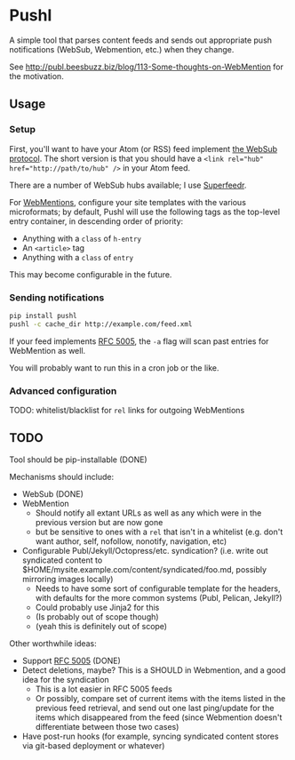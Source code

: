 # Pushl

A simple tool that parses content feeds and sends out appropriate push notifications (WebSub, Webmention, etc.) when they change.

See http://publ.beesbuzz.biz/blog/113-Some-thoughts-on-WebMention for the motivation.

## Usage

### Setup

First, you'll want to have your Atom (or RSS) feed implement [the WebSub protocol](https://indieweb.org/WebSub). The short version is that you should have a `<link rel="hub" href="http://path/to/hub" />` in your Atom feed.

There are a number of WebSub hubs available; I use [Superfeedr](http://pubsubhubbub.superfeedr.com).

For [WebMentions](https://indieweb.org/Webmention), configure your site templates with the various microformats; by default, Pushl will use the following tags as the top-level entry container, in descending order of priority:

* Anything with a `class` of `h-entry`
* An `<article>` tag
* Anything with a `class` of `entry`

This may become configurable in the future.

### Sending notifications

```bash
pip install pushl
pushl -c cache_dir http://example.com/feed.xml
```

If your feed implements [RFC 5005](https://tools.ietf.org/html/rfc5005), the `-a` flag will scan past entries for WebMention as well.

You will probably want to run this in a cron job or the like.

### Advanced configuration

TODO: whitelist/blacklist for `rel` links for outgoing WebMentions

## TODO

Tool should be pip-installable (DONE)

Mechanisms should include:

* WebSub (DONE)
* WebMention
    * Should notify all extant URLs as well as any which were in the previous version but are now gone
    * but be sensitive to ones with a `rel` that isn't in a whitelist (e.g. don't want author, self, nofollow, nonotify, navigation, etc)
* Configurable Publ/Jekyll/Octopress/etc. syndication? (i.e. write out syndicated content to $HOME/mysite.example.com/content/syndicated/foo.md, possibly mirroring images locally)
    * Needs to have some sort of configurable template for the headers, with defaults for the more common systems (Publ, Pelican, Jekyll?)
    * Could probably use Jinja2 for this
    * (Is probably out of scope though)
    * (yeah this is definitely out of scope)

Other worthwhile ideas:

* Support [RFC 5005](https://tools.ietf.org/html/rfc5005) (DONE)
* Detect deletions, maybe? This is a SHOULD in Webmention, and a good idea for the syndication
    * This is a lot easier in RFC 5005 feeds
    * Or possibly, compare set of current items with the items listed in the previous feed retrieval, and send out one last ping/update for the items which disappeared from the feed (since Webmention doesn't differentiate between those two cases)
* Have post-run hooks (for example, syncing syndicated content stores via git-based deployment or whatever)
